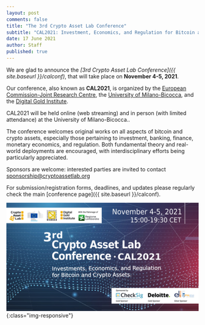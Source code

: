 ```yaml
---
layout: post
comments: false
title: "The 3rd Crypto Asset Lab Conference"
subtitle: "CAL2021: Investment, Economics, and Regulation for Bitcoin and Crypto Assets"
date: 17 June 2021
author: Staff
published: true
---
```


We are glad to announce the
_[3rd Crypto Asset Lab Conference]({{ site.baseurl }}/calconf)_,
that will take place on __November 4-5, 2021__.

Our conference, also known as __CAL2021__,
is organized by
the [European Commission-Joint Research Centre](https://ec.europa.eu/knowledge4policy/organisation/jrc-joint-research-centre_en),
the [University of Milano-Bicocca](https://www.unimib.it/), and
the [Digital Gold Institute](https://www.dgi.io).

CAL2021 will be held online (web streaming)
and in person (with limited attendance)
at the University of Milano-Bicocca..

The conference welcomes original
works on all aspects of bitcoin and crypto assets,
especially those pertaining to investment, banking, finance,
monetary economics, and regulation.
Both fundamental theory and real-world deployments are encouraged,
with interdisciplinary efforts being particularly appreciated.

Sponsors are welcome:
interested parties are invited to contact
[sponsorship@cryptoassetlab.org](mailto:sponsorship@cryptoassetlab.org)

For submission/registration forms, deadlines, and updates
please regularly check the main [conference page]({{ site.baseurl }}/calconf).

![CAL2021](/img/cal2021/cal2021.jpg){:class="img-responsive"}
